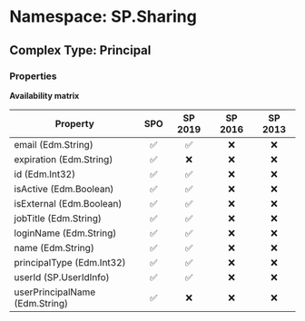 # Namespace: SP.Sharing

## Complex Type: Principal

### Properties

**Availability matrix**

Property | SPO | SP 2019 | SP 2016 | SP 2013
----------|:---:|:-------:|:-------:|:-------:
email (Edm.String) | ✅ | ✅ | ❌ | ❌
expiration (Edm.String) | ✅ | ❌ | ❌ | ❌
id (Edm.Int32) | ✅ | ✅ | ❌ | ❌
isActive (Edm.Boolean) | ✅ | ✅ | ❌ | ❌
isExternal (Edm.Boolean) | ✅ | ✅ | ❌ | ❌
jobTitle (Edm.String) | ✅ | ✅ | ❌ | ❌
loginName (Edm.String) | ✅ | ✅ | ❌ | ❌
name (Edm.String) | ✅ | ✅ | ❌ | ❌
principalType (Edm.Int32) | ✅ | ✅ | ❌ | ❌
userId (SP.UserIdInfo) | ✅ | ✅ | ❌ | ❌
userPrincipalName (Edm.String) | ✅ | ❌ | ❌ | ❌